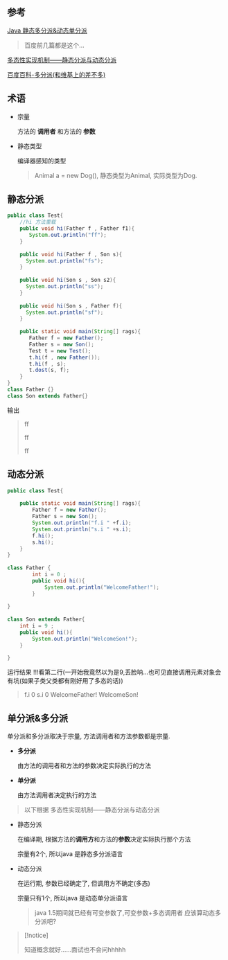 ## 参考

[Java 静态多分派&动态单分派](https://blog.csdn.net/fly_leopard/article/details/79038414)

>   百度前几篇都是这个...

[多态性实现机制——静态分派与动态分派](https://blog.csdn.net/bruce_suxin/article/details/57415289)

[百度百科-多分派(和维基上的差不多)](https://baike.baidu.com/item/%E5%A4%9A%E5%88%86%E6%B4%BE/14923408)



## 术语

*   宗量

    方法的 **调用者** 和方法的 **参数**

*   静态类型

    编译器感知的类型

    >   Animal a = new Dog(), 静态类型为Animal, 实际类型为Dog.



## 静态分派

```java
public class Test{
	//hi 方法重载
	public void hi(Father f , Father f1){
	   System.out.println("ff");
	}
 
	public void hi(Father f , Son s){
	  System.out.println("fs");
	}
 
	public void hi(Son s , Son s2){
	  System.out.println("ss");
	}
 
	public void hi(Son s , Father f){
	  System.out.println("sf");
	}
 
	public static void main(String[] rags){
	   Father f = new Father();
	   Father s = new Son();
	   Test t = new Test();
	   t.hi(f , new Father());
	   t.hi(f , s);
	   t.dost(s, f);
	}
}
class Father {}
class Son extends Father{}
```

输出

>   ff
>
>   ff
>
>   ff



## 动态分派

```java
public class Test{
 
	public static void main(String[] rags){
		Father f = new Father();
		Father s = new Son();
		System.out.println("f.i " +f.i);
		System.out.println("s.i " +s.i);
		f.hi();
		s.hi();
	}
}
 
class Father {
		int i = 0 ;
		public void hi(){
			System.out.println("WelcomeFather!");
		}
 
}
 
class Son extends Father{
	int i = 9 ;
	public void hi(){
		System.out.println("WelcomeSon!");
	}
 
}
```

运行结果 !!!看第二行(一开始我竟然以为是9,丢脸呐...也可见直接调用元素对象会有坑(如果子类父类都有刚好用了多态的话))

>   f.i 0
>   s.i 0
>   WelcomeFather!
>   WelcomeSon!



## 单分派&多分派

单分派和多分派取决于宗量,  方法调用者和方法参数都是宗量.



*   **多分派**

    由方法的调用者和方法的参数决定实际执行的方法

*   **单分派**

    由方法调用者决定执行的方法



>   以下根据 多态性实现机制——静态分派与动态分派 

*   静态分派

    在编译期, 根据方法的**调用方**和方法的**参数**决定实际执行那个方法

    宗量有2个, 所以java 是静态多分派语言

*   动态分派

    在运行期, 参数已经确定了, 但调用方不确定(多态) 

    宗量只有1个, 所以java 是动态单分派语言

    >   java 1.5期间就已经有可变参数了,可变参数+多态调用者 应该算动态多分派吧?



>   [!notice]
>
>   知道概念就好......面试也不会问hhhhh

